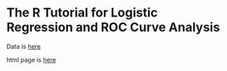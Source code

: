 # The R Tutorial for Logistic Regression and ROC Curve Analysis

Data is [here]()

html page is [here](https://zhengyes.github.io/logRt/)




